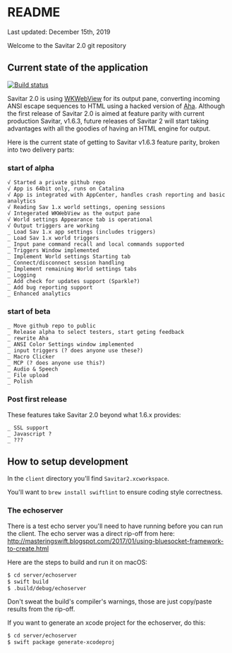 # README #

Last updated: December 15th, 2019

Welcome to the Savitar 2.0 git repository

## Current state of the application

[![Build status](https://build.appcenter.ms/v0.1/apps/eab29aae-547c-410b-a125-2ac600f31778/branches/master/badge)](https://appcenter.ms)

Savitar 2.0 is using [WKWebView](https://developer.apple.com/documentation/webkit/wkwebview) for its output pane, converting incoming ANSI escape sequences to HTML using a hacked version of [Aha](https://github.com/theZiz/aha). Although the first release of Savitar 2.0 is aimed at feature parity with current production Savitar, v1.6.3, future releases of Savitar 2 will start taking advantages with all the goodies of having an HTML engine for output.

Here is the current state of getting to Savitar v1.6.3 feature parity, broken into two delivery parts:

### start of alpha

```
√ Started a private github repo
√ App is 64bit only, runs on Catalina
√ App is integrated with AppCenter, handles crash reporting and basic analytics
√ Reading Sav 1.x world settings, opening sessions
√ Integerated WKWebView as the output pane
√ World settings Appearance tab is operational
√ Output triggers are working
_ Load Sav 1.x app settings (includes triggers)
_ Load Sav 1.x world triggers
_ Input pane command recall and local commands supported
_ Triggers Window implemented
_ Implement World settings Starting tab
_ Connect/disconnect session handling
_ Implement remaining World settings tabs
_ Logging
_ Add check for updates support (Sparkle?)
_ Add bug reporting support
_ Enhanced analytics
```

### start of beta

```
_ Move github repo to public
_ Release alpha to select testers, start geting feedback
_ rewrite Aha
_ ANSI Color Settings window implemented
_ input triggers (? does anyone use these?)
_ Macro Clicker
_ MCP (? does anyone use this?)
_ Audio & Speech
_ File upload
_ Polish
```

### Post first release

These features take Savitar 2.0 beyond what 1.6.x provides:

```
_ SSL support
_ Javascript ?
_ ???
```

## How to setup development ##

In the `client` directory you'll find `Savitar2.xcworkspace`. 

You'll want to `brew install swiftlint` to ensure coding style correctness.

### The echoserver

There is a test echo server you'll need to have running before you can run the client. The echo server was a direct rip-off from here:
http://masteringswift.blogspot.com/2017/01/using-bluesocket-framework-to-create.html

Here are the steps to build and run it on macOS:

```bash
$ cd server/echoserver
$ swift build
$ .build/debug/echoserver
```

Don't sweat the build's compiler's warnings, those are just copy/paste results from the rip-off.

If you want to generate an xcode project for the echoserver, do this:

```bash
$ cd server/echoserver
$ swift package generate-xcodeproj
```

